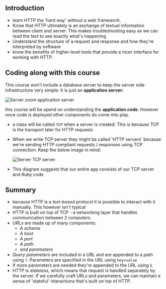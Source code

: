 ## Introduction

- learn HTTP the 'hard way' without a web framework.
- Know that HTTP ultimately is an exchange of textual information between client and server. This makes troubleshooting easy as we can read the text to see exactly what's happening
- Understand the structure of a request and response and how they're interpreted by software
- know the benefits of higher-level tools that provide a nicer interface for working with HTTP.

## Coding along with this course

This course won't include a database server to keep the server side infrastructure very simple: It is just an **application server:**

![Server zoom application server](https://da77jsbdz4r05.cloudfront.net/images/handling_requests_manually/server-zoom-appserver.png)

this course will be spend on understanding the **application code**. However once code is deployed other components do come into play. 

- a class will be called `TCP` when a server is created: This is because TCP is the transport later for HTTP requests

- When we write TCP server they might be called 'HTTP servers' because we're sending HTTP compliant requests / responses using TCP connection: Keep the below image in mind:

  ![Server TCP server](https://da77jsbdz4r05.cloudfront.net/images/handling_requests_manually/server-zoom-tcp-ruby.png)

- This diagram suggests that our entire app consists of our TCP server and Ruby code

## Summary

- because HTTP is a *text-based protocol* it is possible to interact with it manually. This however isn't typical
- HTTP is built on top of TCP - a networking layer that handles communication between 2 computers.
- *URLs* are made up of many components:
  - *A scheme*
  - *A host*
  - *A port*
  - *A path*
  - *and parameters*
- *Query parameters* are included in a URL and are appended to a path using `?`. Parameters are specified in the URL using `key=value`
- If more parameters are needed they're appended to the URL using `&`
- HTTP is *stateless*, which means that request is handled separately by the server. If we carefully craft URLs and parameters, we can maintain a sense of 'stateful' interactions that's built on top of HTTP. 